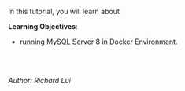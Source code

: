 In this tutorial, you will learn about 

**Learning Objectives**:

* running MySQL Server 8 in Docker Environment.

<br/><br/>

*Author: Richard Lui*

